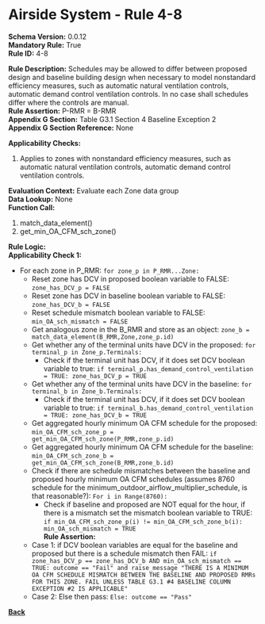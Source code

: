 # Airside System - Rule 4-8  
**Schema Version:** 0.0.12  
**Mandatory Rule:** True  
**Rule ID:** 4-8  
 
**Rule Description:** Schedules may be allowed to differ between proposed design and baseline building design when necessary to model nonstandard efficiency measures, such as automatic natural ventilation controls, automatic demand control ventilation controls. In no case shall schedules differ where the controls are manual.  
**Rule Assertion:** P-RMR = B-RMR                                             
**Appendix G Section:** Table G3.1 Section 4 Baseline Exception 2  
**Appendix G Section Reference:**  None

**Applicability Checks:** 

1. Applies to zones with nonstandard efficiency measures, such as automatic natural ventilation controls, automatic demand control ventilation controls.

**Evaluation Context:** Evaluate each Zone data group  
**Data Lookup:** None  
**Function Call:** 

1. match_data_element()  
2. get_min_OA_CFM_sch_zone()

**Rule Logic:**  
**Applicability Check 1:**  
- For each zone in P_RMR: `for zone_p in P_RMR...Zone:`
    - Reset zone has DCV in proposed boolean variable to FALSE: `zone_has_DCV_p = FALSE`
    - Reset zone has DCV in baseline boolean variable to FALSE: `zone_has_DCV_b = FALSE`
    - Reset schedule mismatch boolean variable to FALSE: `min_OA_sch_mismatch = FALSE`
    - Get analogous zone in the B_RMR and store as an object: `zone_b = match_data_element(B_RMR,Zone,zone_p.id)`
    - Get whether any of the terminal units have DCV in the proposed: `for terminal_p in Zone_p.Terminals:`
        - Check if the terminal unit has DCV, if it does set DCV boolean variable to true: `if terminal_p.has_demand_control_ventilation = TRUE: zone_has_DCV_p = TRUE`
    - Get whether any of the terminal units have DCV in the baseline: `for terminal_b in Zone_b.Terminals:`
        - Check if the terminal unit has DCV, if it does set DCV boolean variable to true: `if terminal_b.has_demand_control_ventilation = TRUE: zone_has_DCV_b = TRUE`
    - Get aggregated hourly minimum OA CFM schedule for the proposed: `min_OA_CFM_sch_zone_p = get_min_OA_CFM_sch_zone(P_RMR,zone_p.id)`
    - Get aggregated hourly minimum OA CFM schedule for the baseline: `min_OA_CFM_sch_zone_b = get_min_OA_CFM_sch_zone(B_RMR,zone_b.id)`
    - Check if there are schedule mismatches between the baseline and proposed hourly minimum OA CFM schedules (assumes 8760 schedule for the minimum_outdoor_airflow_multiplier_schedule, is that reasonable?): `For i in Range(8760):`
        - Check if baseline and proposed are NOT equal for the hour, if there is a mismatch set the mismatch boolean variable to TRUE: `if min_OA_CFM_sch_zone_p(i) != min_OA_CFM_sch_zone_b(i): min_OA_sch_mismatch = TRUE`  
    **Rule Assertion:**                
    - Case 1: if DCV boolean variables are equal for the baseline and proposed but there is a schedule mismatch then FAIL: `if zone_has_DCV_p == zone_has_DCV_b AND min_OA_sch_mismatch == TRUE: outcome == "Fail" and raise_message "THERE IS A MINIMUM OA CFM SCHEDULE MISMATCH BETWEEN THE BASELINE AND PROPOSED RMRs FOR THIS ZONE. FAIL UNLESS TABLE G3.1 #4 BASELINE COLUMN EXCEPTION #2 IS APPLICABLE"`
    - Case 2: Else then pass: `Else: outcome == "Pass"`


**[Back](_toc.md)**